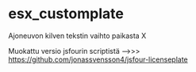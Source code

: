 # esx_customplate
Ajoneuvon kilven tekstin vaihto paikasta X

Muokattu versio jsfourin scriptistä -->>> https://github.com/jonassvensson4/jsfour-licenseplate
